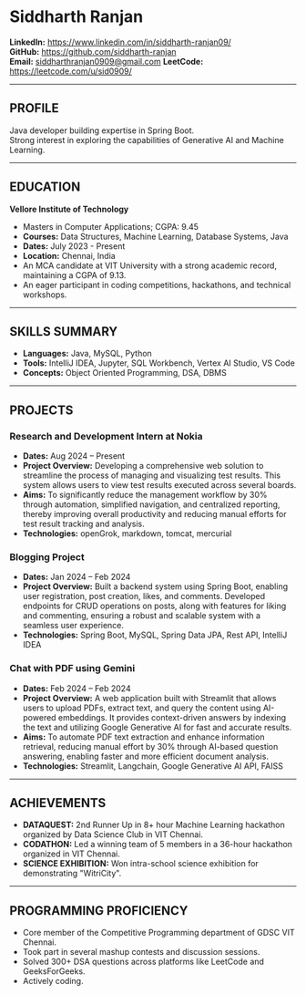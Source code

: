 # Siddharth Ranjan  
**LinkedIn:** https://www.linkedin.com/in/siddharth-ranjan09/  
**GitHub:** https://github.com/siddharth-ranjan  
**Email:** [siddharthranjan0909@gmail.com](mailto:siddharthranjan0909@gmail.com)
**LeetCode:** https://leetcode.com/u/sid0909/  

---

## **PROFILE**  
Java developer building expertise in Spring Boot.  
Strong interest in exploring the capabilities of Generative AI and Machine Learning.

---

## **EDUCATION**  
**Vellore Institute of Technology**  
- Masters in Computer Applications; CGPA: 9.45  
- **Courses:** Data Structures, Machine Learning, Database Systems, Java  
- **Dates:** July 2023 - Present  
- **Location:** Chennai, India  
- An MCA candidate at VIT University with a strong academic record, maintaining a CGPA of 9.13.  
- An eager participant in coding competitions, hackathons, and technical workshops.

---

## **SKILLS SUMMARY**  
- **Languages:** Java, MySQL, Python  
- **Tools:** IntelliJ IDEA, Jupyter, SQL Workbench, Vertex AI Studio, VS Code  
- **Concepts:** Object Oriented Programming, DSA, DBMS  

---

## **PROJECTS**  

### **Research and Development Intern at Nokia**  
- **Dates:** Aug 2024 – Present  
- **Project Overview:** Developing a comprehensive web solution to streamline the process of managing and visualizing test results. This system allows users to view test results executed across several boards.  
- **Aims:** To significantly reduce the management workflow by 30% through automation, simplified navigation, and centralized reporting, thereby improving overall productivity and reducing manual efforts for test result tracking and analysis.  
- **Technologies:** openGrok, markdown, tomcat, mercurial  

### **Blogging Project**  
- **Dates:** Jan 2024 – Feb 2024  
- **Project Overview:** Built a backend system using Spring Boot, enabling user registration, post creation, likes, and comments. Developed endpoints for CRUD operations on posts, along with features for liking and commenting, ensuring a robust and scalable system with a seamless user experience.  
- **Technologies:** Spring Boot, MySQL, Spring Data JPA, Rest API, IntelliJ IDEA  

### **Chat with PDF using Gemini**  
- **Dates:** Feb 2024 – Feb 2024  
- **Project Overview:** A web application built with Streamlit that allows users to upload PDFs, extract text, and query the content using AI-powered embeddings. It provides context-driven answers by indexing the text and utilizing Google Generative AI for fast and accurate results.  
- **Aims:** To automate PDF text extraction and enhance information retrieval, reducing manual effort by 30% through AI-based question answering, enabling faster and more efficient document analysis.  
- **Technologies:** Streamlit, Langchain, Google Generative AI API, FAISS  

---

## **ACHIEVEMENTS**  
- **DATAQUEST:** 2nd Runner Up in 8+ hour Machine Learning hackathon organized by Data Science Club in VIT Chennai.  
- **CODATHON:** Led a winning team of 5 members in a 36-hour hackathon organized in VIT Chennai.  
- **SCIENCE EXHIBITION:** Won intra-school science exhibition for demonstrating "WitriCity".  

---

## **PROGRAMMING PROFICIENCY**  
- Core member of the Competitive Programming department of GDSC VIT Chennai.  
- Took part in several mashup contests and discussion sessions.  
- Solved 300+ DSA questions across platforms like LeetCode and GeeksForGeeks.  
- Actively coding.  
